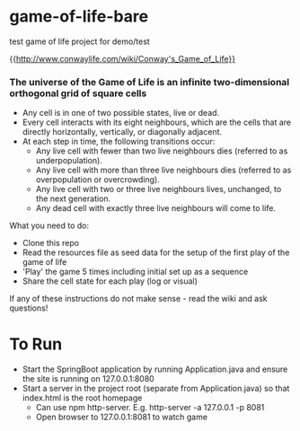 # game-of-life-bare
test game of life project for demo/test

{{http://www.conwaylife.com/wiki/Conway's_Game_of_Life}} 

### The universe of the Game of Life is an infinite two-dimensional orthogonal grid of square cells

* Any cell is in one of two possible states, live or dead. 
* Every cell interacts with its eight neighbours, which are the cells that are directly horizontally, vertically, or diagonally adjacent. 
* At each step in time, the following transitions occur:
  * Any live cell with fewer than two live neighbours dies (referred to as underpopulation).
  * Any live cell with more than three live neighbours dies (referred to as overpopulation or overcrowding).
  * Any live cell with two or three live neighbours lives, unchanged, to the next generation.
  * Any dead cell with exactly three live neighbours will come to life.
 
 What you need to do:
 
  * Clone this repo
  * Read the resources file as seed data  for the setup of the first play of the game of life
  * 'Play' the game 5 times including initial set up as a sequence
  * Share the cell state for each play (log or visual)

If any of these instructions do not make sense - read the wiki and ask questions!

# To Run

* Start the SpringBoot application by running Application.java and ensure the site is running on 127.0.0.1:8080
* Start a server in the project root (separate from Application.java) so that index.html is the root homepage
  * Can use npm http-server.  E.g. http-server -a 127.0.0.1 -p 8081
  * Open browser to 127.0.0.1:8081 to watch game